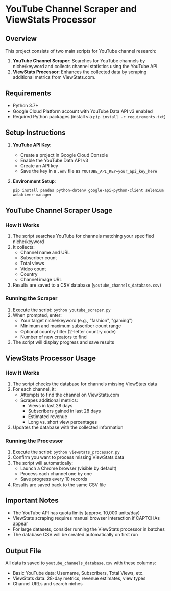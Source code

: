 # YouTube Channel Scraper and ViewStats Processor

## Overview

This project consists of two main scripts for YouTube channel research:

1. **YouTube Channel Scraper**: Searches for YouTube channels by niche/keyword and collects channel statistics using the YouTube API.
2. **ViewStats Processor**: Enhances the collected data by scraping additional metrics from ViewStats.com.

## Requirements

- Python 3.7+
- Google Cloud Platform account with YouTube Data API v3 enabled
- Required Python packages (install via `pip install -r requirements.txt`)

## Setup Instructions

1. **YouTube API Key**:
   - Create a project in Google Cloud Console
   - Enable the YouTube Data API v3
   - Create an API key
   - Save the key in a `.env` file as `YOUTUBE_API_KEY=your_api_key_here`

2. **Environment Setup**:
   ```
   pip install pandas python-dotenv google-api-python-client selenium webdriver-manager
   ```

## YouTube Channel Scraper Usage

### How It Works

1. The script searches YouTube for channels matching your specified niche/keyword
2. It collects:
   - Channel name and URL
   - Subscriber count
   - Total views
   - Video count
   - Country
   - Channel image URL
3. Results are saved to a CSV database (`youtube_channels_database.csv`)

### Running the Scraper

1. Execute the script: `python youtube_scraper.py`
2. When prompted, enter:
   - Your target niche/keyword (e.g., "fashion", "gaming")
   - Minimum and maximum subscriber count range
   - Optional country filter (2-letter country code)
   - Number of new creators to find
3. The script will display progress and save results

## ViewStats Processor Usage

### How It Works

1. The script checks the database for channels missing ViewStats data
2. For each channel, it:
   - Attempts to find the channel on ViewStats.com
   - Scrapes additional metrics:
     - Views in last 28 days
     - Subscribers gained in last 28 days
     - Estimated revenue
     - Long vs. short view percentages
3. Updates the database with the collected information

### Running the Processor

1. Execute the script: `python viewstats_processor.py`
2. Confirm you want to process missing ViewStats data
3. The script will automatically:
   - Launch a Chrome browser (visible by default)
   - Process each channel one by one
   - Save progress every 10 records
4. Results are saved back to the same CSV file

## Important Notes

- The YouTube API has quota limits (approx. 10,000 units/day)
- ViewStats scraping requires manual browser interaction if CAPTCHAs appear
- For large datasets, consider running the ViewStats processor in batches
- The database CSV will be created automatically on first run

## Output File

All data is saved to `youtube_channels_database.csv` with these columns:

- Basic YouTube data: Username, Subscribers, Total Views, etc.
- ViewStats data: 28-day metrics, revenue estimates, view types
- Channel URLs and search niches
